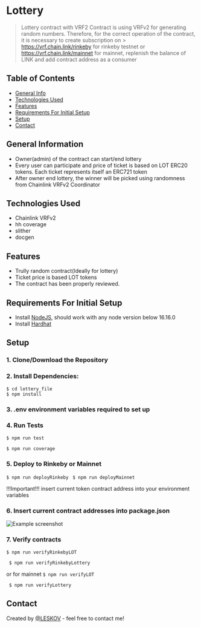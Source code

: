# Lottery
> Lottery contract with VRF2
> Contract is using VRFv2 for generating random numbers. Therefore, for the correct operation of the contract, it is necessary to create subscription on > https://vrf.chain.link/rinkeby for rinkeby testnet or https://vrf.chain.link/mainnet for mainnet, replenish the balance of LINK and add contract address as a consumer

## Table of Contents
* [General Info](#general-information)
* [Technologies Used](#technologies-used)
* [Features](#features)
* [Requirements For Initial Setup](#requirements)
* [Setup](#setup)
* [Contact](#contact)



## General Information
- Owner(admin) of the contract can start/end lottery
- Every user can participate and price of ticket is based on LOT ERC20 tokens. Each ticket represents itself an ERC721 token
- After owner end lottery, the winner will be picked using randomness from Chainlink VRFv2 Coordinator

 
## Technologies Used
- Chainlink VRFv2
- hh coverage
- slither
- docgen

## Features
- Trully random contract(Ideally for lottery)
- Ticket price is based LOT tokens
- The contract has been properly reviewed.

## Requirements For Initial Setup
- Install [NodeJS](https://nodejs.org/en/), should work with any node version below 16.16.0
- Install [Hardhat](https://hardhat.org/)

## Setup
### 1. Clone/Download the Repository
### 2. Install Dependencies:
```
$ cd lottery_file
$ npm install
```
### 3. .env environment variables required to set up

### 4. Run Tests
```$ npm run test```

```$ npm run coverage```

### 5. Deploy to Rinkeby or Mainnet
```$ npm run deployRinkeby ``` 
```$ npm run deployMainnet ``` 

!!!Important!!! 
insert current token contract address into your environment variables

### 6. Insert current contract addresses into package.json
![Example screenshot](./helpers/Screenshot7.png)

### 7. Verify contracts
```$ npm run verifyRinkebyLOT ```

```
 $ npm run verifyRinkebyLottery
```
or for mainnet
```$ npm run verifyLOT ```

```
 $ npm run verifyLottery
```




## Contact
Created by [@LESKOV](https://www.linkedin.com/in/ivan-lieskov-4b5664189/) - feel free to contact me!
